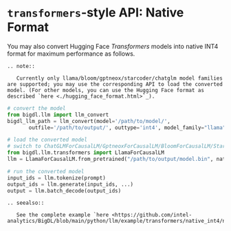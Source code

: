 # `transformers`-style API: Native Format

You may also convert Hugging Face *Transformers* models into native INT4 format for maximum performance as follows.

```eval_rst
.. note::

   Currently only llama/bloom/gptneox/starcoder/chatglm model families are supported; you may use the corresponding API to load the converted model. (For other models, you can use the Hugging Face format as described `here <./hugging_face_format.html>`_).
```

```python
# convert the model
from bigdl.llm import llm_convert
bigdl_llm_path = llm_convert(model='/path/to/model/',
       outfile='/path/to/output/', outtype='int4', model_family="llama")

# load the converted model
# switch to ChatGLMForCausalLM/GptneoxForCausalLM/BloomForCausalLM/StarcoderForCausalLM to load other models
from bigdl.llm.transformers import LlamaForCausalLM
llm = LlamaForCausalLM.from_pretrained("/path/to/output/model.bin", native=True, ...)

# run the converted model
input_ids = llm.tokenize(prompt)
output_ids = llm.generate(input_ids, ...)
output = llm.batch_decode(output_ids)
```

```eval_rst
.. seealso::
   
   See the complete example `here <https://github.com/intel-analytics/BigDL/blob/main/python/llm/example/transformers/native_int4/native_int4_pipeline.py>`_
```